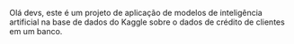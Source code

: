 Olá devs, este é um projeto de aplicação de modelos de inteligência artificial na base de dados do Kaggle sobre o dados de crédito de clientes em um banco.
